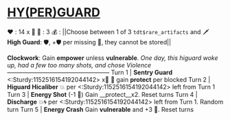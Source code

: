 # [__**HY(PER)GUARD**__](<https://www.youtube.com/watch?v=eOLl_QbxLrg>)
❤️ : 14 x 👥
🔷 : 3
💰 : ||Choose between 1 of 3 `tdt$rare_artifacts` and 🗡️ **High Guard**: 🛡️, +🛡️ per missing 🔷, they cannot be stored||

**Clockwork**: Gain __empower__ unless __vulnerable__.
*One day, this higuard woke up, had a few too many shots, and chose Violence*
—————————————————
Turn 1  | **Sentry Guard** <:Sturdy:1152516154192044142> x👥 🔀 gain __protect__ per blocked
Turn 2 | **Higuard Hicaliber** 💥 per <:Sturdy:1152516154192044142> left from Turn 1
Turn 3 | **Energy Shot** (-1 🔷) Gain __protect__x2. Reset turns
Turn 4 | **Discharge** 💥🌀 per <:Sturdy:1152516154192044142> left from Turn 1. Random turn
Turn 5 | **Energy Crash** Gain __vulnerable__ and +3 🔷. Reset turns
